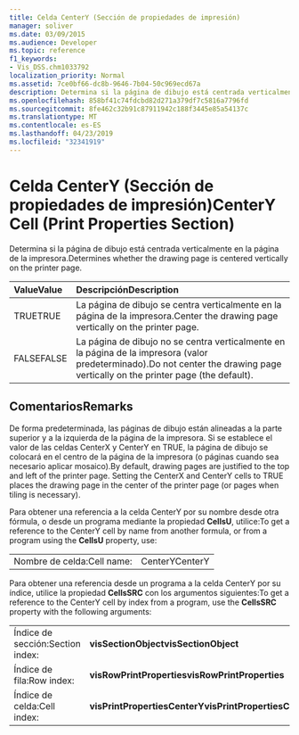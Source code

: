 ```yaml
---
title: Celda CenterY (Sección de propiedades de impresión)
manager: soliver
ms.date: 03/09/2015
ms.audience: Developer
ms.topic: reference
f1_keywords:
- Vis_DSS.chm1033792
localization_priority: Normal
ms.assetid: 7ce0bf66-dc8b-9646-7b04-50c969ecd67a
description: Determina si la página de dibujo está centrada verticalmente en la página de la impresora.
ms.openlocfilehash: 858bf41c74fdcbd82d271a379df7c5816a7796fd
ms.sourcegitcommit: 8fe462c32b91c87911942c188f3445e85a54137c
ms.translationtype: MT
ms.contentlocale: es-ES
ms.lasthandoff: 04/23/2019
ms.locfileid: "32341919"
---
```

# <a name="centery-cell-print-properties-section"></a><span data-ttu-id="993b9-103">Celda CenterY (Sección de propiedades de impresión)</span><span class="sxs-lookup"><span data-stu-id="993b9-103">CenterY Cell (Print Properties Section)</span></span>

<span data-ttu-id="993b9-104">Determina si la página de dibujo está centrada verticalmente en la página de la impresora.</span><span class="sxs-lookup"><span data-stu-id="993b9-104">Determines whether the drawing page is centered vertically on the printer page.</span></span> 
  
|<span data-ttu-id="993b9-105">**Value**</span><span class="sxs-lookup"><span data-stu-id="993b9-105">**Value**</span></span>|<span data-ttu-id="993b9-106">**Descripción**</span><span class="sxs-lookup"><span data-stu-id="993b9-106">**Description**</span></span>|
|:-----|:-----|
| <span data-ttu-id="993b9-107">TRUE</span><span class="sxs-lookup"><span data-stu-id="993b9-107">TRUE</span></span>  <br/> | <span data-ttu-id="993b9-108">La página de dibujo se centra verticalmente en la página de la impresora.</span><span class="sxs-lookup"><span data-stu-id="993b9-108">Center the drawing page vertically on the printer page.</span></span>  <br/> |
| <span data-ttu-id="993b9-109">FALSE</span><span class="sxs-lookup"><span data-stu-id="993b9-109">FALSE</span></span>  <br/> | <span data-ttu-id="993b9-110">La página de dibujo no se centra verticalmente en la página de la impresora (valor predeterminado).</span><span class="sxs-lookup"><span data-stu-id="993b9-110">Do not center the drawing page vertically on the printer page (the default).</span></span>  <br/> |
   
## <a name="remarks"></a><span data-ttu-id="993b9-111">Comentarios</span><span class="sxs-lookup"><span data-stu-id="993b9-111">Remarks</span></span>

<span data-ttu-id="993b9-p101">De forma predeterminada, las páginas de dibujo están alineadas a la parte superior y a la izquierda de la página de la impresora. Si se establece el valor de las celdas CenterX y CenterY en TRUE, la página de dibujo se colocará en el centro de la página de la impresora (o páginas cuando sea necesario aplicar mosaico).</span><span class="sxs-lookup"><span data-stu-id="993b9-p101">By default, drawing pages are justified to the top and left of the printer page. Setting the CenterX and CenterY cells to TRUE places the drawing page in the center of the printer page (or pages when tiling is necessary).</span></span> 
  
<span data-ttu-id="993b9-114">Para obtener una referencia a la celda CenterY por su nombre desde otra fórmula, o desde un programa mediante la propiedad **CellsU**, utilice:</span><span class="sxs-lookup"><span data-stu-id="993b9-114">To get a reference to the CenterY cell by name from another formula, or from a program using the **CellsU** property, use:</span></span> 
  
|||
|:-----|:-----|
| <span data-ttu-id="993b9-115">Nombre de celda:</span><span class="sxs-lookup"><span data-stu-id="993b9-115">Cell name:</span></span>  <br/> | <span data-ttu-id="993b9-116">CenterY</span><span class="sxs-lookup"><span data-stu-id="993b9-116">CenterY</span></span>  <br/> |
   
<span data-ttu-id="993b9-117">Para obtener una referencia desde un programa a la celda CenterY por su índice, utilice la propiedad **CellsSRC** con los argumentos siguientes:</span><span class="sxs-lookup"><span data-stu-id="993b9-117">To get a reference to the CenterY cell by index from a program, use the **CellsSRC** property with the following arguments:</span></span> 
  
|||
|:-----|:-----|
| <span data-ttu-id="993b9-118">Índice de sección:</span><span class="sxs-lookup"><span data-stu-id="993b9-118">Section index:</span></span>  <br/> |<span data-ttu-id="993b9-119">**visSectionObject**</span><span class="sxs-lookup"><span data-stu-id="993b9-119">**visSectionObject**</span></span> <br/> |
| <span data-ttu-id="993b9-120">Índice de fila:</span><span class="sxs-lookup"><span data-stu-id="993b9-120">Row index:</span></span>  <br/> |<span data-ttu-id="993b9-121">**visRowPrintProperties**</span><span class="sxs-lookup"><span data-stu-id="993b9-121">**visRowPrintProperties**</span></span> <br/> |
| <span data-ttu-id="993b9-122">Índice de celda:</span><span class="sxs-lookup"><span data-stu-id="993b9-122">Cell index:</span></span>  <br/> |<span data-ttu-id="993b9-123">**visPrintPropertiesCenterY**</span><span class="sxs-lookup"><span data-stu-id="993b9-123">**visPrintPropertiesCenterY**</span></span> <br/> |
   

